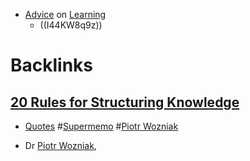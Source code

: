- [Advice](<Advice.md>) on [Learning](<Learning.md>)
    - ((I44KW8q9z))

# Backlinks
## [20 Rules for Structuring Knowledge](<20 Rules for Structuring Knowledge.md>)
- [Quotes](<Quotes.md>) #[Supermemo](<Supermemo.md>) #[Piotr Wozniak](<Piotr Wozniak.md>)

- Dr [Piotr Wozniak](<Piotr Wozniak.md>),

